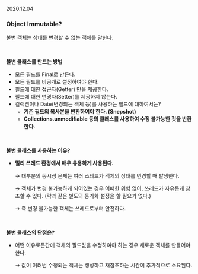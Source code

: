 2020.12.04

### Object Immutable?
불변 객체는 상태를 변경할 수 없는 객체를 말한다.

<br/>

**불변 클래스를 만드는 방법**

- 모든 필드를 Final로 만든다.
- 모든 필드를 비공개로 설정하여야 한다.
- 필드에 대한 접근자(Getter) 만을 제공한다.
- 필드에 대한 변경자(Setter)를 제공하지 않는다.
- 컬랙션이나 Date(변경되는 객체 등)를 사용하는 필드에 대하여서는?
    - **기존 필드의 복사본을 반환하여야 한다. (Snepshot)**
    - **Collections.unmodifiable 등의 클래스를 사용하여 수정 불가능한 것을 반환한다.**

<br/>

**불변 클래스를 사용하는 이유?**

- **멀티 쓰레드 환경에서 매우 유용하게 사용된다.**

    → 대부분의 동시성 문제는 여러 스레드가 객체의 상태를 변경할 때 발생한다.

    → 객체가 변경 불가능하게 되어있는 경우 어떠한 위험 없이, 쓰레드가 자유롭게 참조할 수 있다. (락과 같은 별도의 동기화 설정을 할 필요가 없다.)

    → 즉 변경 불가능한 객체는 쓰레드로부터 안전하다.

<br/>

**불변 클래스의 단점은?**

- 어떤 이유로든간에 객체의 필드값을 수정하여야 하는 경우 새로운 객체를 만들어야한다.

    → 값이 여러번 수정되는 객체는 생성하고 재참조하는 시간이 추가적으로 소요된다.